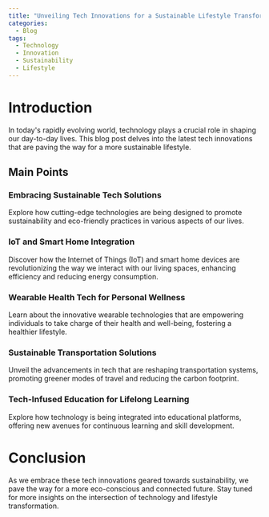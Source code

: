 ```yaml
---
title: "Unveiling Tech Innovations for a Sustainable Lifestyle Transformation"
categories:
  - Blog
tags:
  - Technology
  - Innovation
  - Sustainability
  - Lifestyle
---
```


# Introduction
In today's rapidly evolving world, technology plays a crucial role in shaping our day-to-day lives. This blog post delves into the latest tech innovations that are paving the way for a more sustainable lifestyle.

## Main Points
### Embracing Sustainable Tech Solutions
Explore how cutting-edge technologies are being designed to promote sustainability and eco-friendly practices in various aspects of our lives.

### IoT and Smart Home Integration
Discover how the Internet of Things (IoT) and smart home devices are revolutionizing the way we interact with our living spaces, enhancing efficiency and reducing energy consumption.

### Wearable Health Tech for Personal Wellness
Learn about the innovative wearable technologies that are empowering individuals to take charge of their health and well-being, fostering a healthier lifestyle.

### Sustainable Transportation Solutions
Unveil the advancements in tech that are reshaping transportation systems, promoting greener modes of travel and reducing the carbon footprint.

### Tech-Infused Education for Lifelong Learning
Explore how technology is being integrated into educational platforms, offering new avenues for continuous learning and skill development.

# Conclusion
As we embrace these tech innovations geared towards sustainability, we pave the way for a more eco-conscious and connected future. Stay tuned for more insights on the intersection of technology and lifestyle transformation.